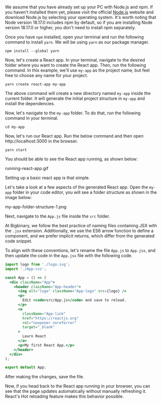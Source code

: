 We assume that you have already set up your PC with Node.js and npm. If you haven't installed them yet, please visit the official [Node.js](https://nodejs.org/en/download) website and download Node.js by selecting your operating system. It's worth noting that Node version 18.17.0 includes npm by default, so if you are installing Node version 18.17.0 or higher, you don't need to install npm separately.

Once you have `npm` installed, open your terminal and run the following command to install `yarn`. We will be using `yarn` as our package manager.

```
npm install --global yarn
```

Now, let's create a React app. In your terminal, navigate to the desired folder where you want to create the React app. Then, run the following command. In this example, we'll use `my-app` as the project name, but feel free to choose any name for your project.

```
yarn create react-app my-app
```

The above command will create a new directory named `my-app` inside the current folder. It will generate the initial project structure in `my-app` and install the dependencies.

Now, let's navigate to the `my-app` folder. To do that, run the following command in your terminal.

```
cd my-app
```

Now, let's run our React app. Run the below command and then open http://localhost:3000 in the browser.

```
yarn start
```

You should be able to see the React app running, as shown below:

<image>running-react-app.gif</image>

Setting up a basic react app is that simple.

Let's take a look at a few aspects of the generated React app. Open the `my-app` folder in your code editor, you will see a folder structure as shown in the image below:

<image>my-app-folder-structure-1.png</image>

Next, navigate to the `App.js` file inside the `src` folder.

At Bigbinary, we follow the best practice of naming files containing JSX with the `.jsx` extension.  Additionally, we use the ES6 arrow function to define a component, and we prefer implicit returns, which differ from the generated code snippet.

To align with these conventions, let's rename the file `App.js` to `App.jsx`, and then update the code in the `App.jsx` file with the following code.

```jsx {4-4, 19-19, 22-22}
import logo from './logo.svg';
import './App.css';

const App = () => (
  <div className="App">
    <header className="App-header">
      <img alt="logo" className="App-logo" src={logo} />
      <p>
        Edit <code>src/App.js</code> and save to reload.
      </p>
      <a
        className="App-link"
        href="https://reactjs.org"
        rel="noopener noreferrer"
        target="_blank"
      >
        Learn React
      </a>
      <p>My first React App.</p>
    </header>
  </div>
);

export default App;
```

After making the changes, save the file.

Now, if you head back to the React app running in your browser, you can see that the page updates automatically without manually refreshing it. React's Hot reloading feature makes this behavior possible.
